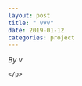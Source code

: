 ```yaml
---
layout: post
title: " vvv"
date: 2019-01-12
categories: project
---
```


*By v*

<html>
  <head>

  </head>
  <body>
    <p style="margin-top: 0">
      
    </p>
  </body>
</html>

